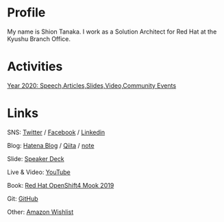 # Profile
My name is Shion Tanaka. I work as a Solution Architect for Red Hat at the Kyushu Branch Office.

# Activities
[Year 2020: Speech,Articles,Slides,Video,Community Events](https://tnk4on.hatenablog.com/entry/2020/12/31/000000)


# Links

SNS: [Twitter](https://twitter.com/tnk4on) / [Facebook](https://www.facebook.com/tnk4on) / [Linkedin](https://www.linkedin.com/in/tnk4on/)

Blog: [Hatena Blog](https://tnk4on.hatenablog.com/) / [Qiita](https://qiita.com/tnk4on) / [note](https://note.com/tnk4on) 

Slide: [Speaker Deck](https://speakerdeck.com/tnk4on)

Live & Video: [YouTube](https://www.youtube.com/channel/UCmJg-Nwox4ivLqmiP2Ca35w/featured)

Book: [Red Hat OpenShift4 Mook 2019](http://redhat.lookbookhq.com/OCP4Intro_Mook)

Git: [GitHub](https://github.com/tnk4on)

Other: [Amazon Wishlist](https://www.amazon.co.jp/hz/wishlist/ls/287KX2D6E940M)
